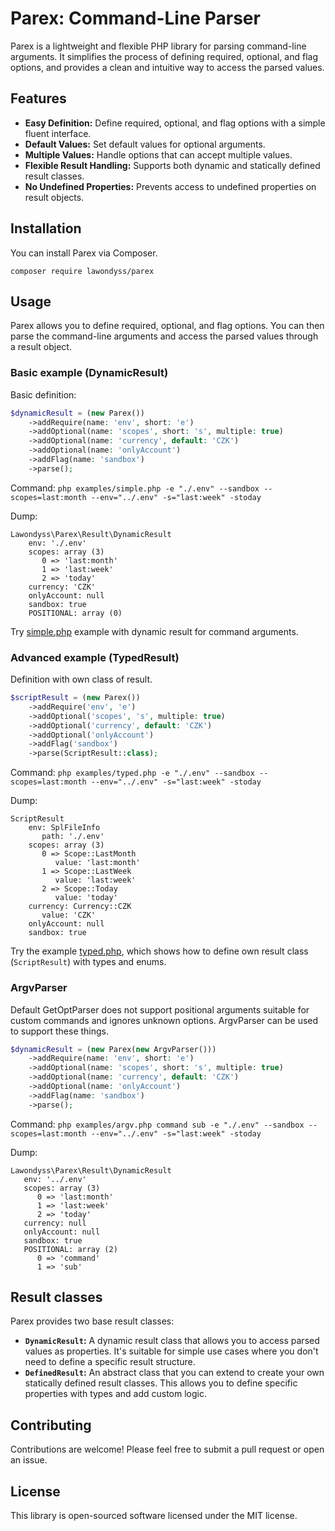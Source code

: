 # Parex: Command-Line Parser

Parex is a lightweight and flexible PHP library for parsing command-line arguments. It simplifies the process of
defining required, optional, and flag options, and provides a clean and intuitive way to access the parsed values.

## Features

* **Easy Definition:** Define required, optional, and flag options with a simple fluent interface.
* **Default Values:** Set default values for optional arguments.
* **Multiple Values:** Handle options that can accept multiple values.
* **Flexible Result Handling:** Supports both dynamic and statically defined result classes.
* **No Undefined Properties:** Prevents access to undefined properties on result objects.

## Installation

You can install Parex via Composer.

```shell
composer require lawondyss/parex
```

## Usage

Parex allows you to define required, optional, and flag options. You can then parse the command-line arguments and
access the parsed values through a result object.

### Basic example (DynamicResult)

Basic definition:

```php
$dynamicResult = (new Parex())
    ->addRequire(name: 'env', short: 'e')
    ->addOptional(name: 'scopes', short: 's', multiple: true)
    ->addOptional(name: 'currency', default: 'CZK')
    ->addOptional(name: 'onlyAccount')
    ->addFlag(name: 'sandbox')
    ->parse();
```
Command: `php examples/simple.php -e "./.env" --sandbox --scopes=last:month --env="../.env" -s="last:week" -stoday`

Dump:
```
Lawondyss\Parex\Result\DynamicResult
    env: './.env'
    scopes: array (3)
       0 => 'last:month'
       1 => 'last:week'
       2 => 'today'
    currency: 'CZK'
    onlyAccount: null
    sandbox: true
    POSITIONAL: array (0)
```

Try [simple.php](./examples/simple.php) example with dynamic result for command arguments.

### Advanced example (TypedResult)

Definition with own class of result.
```php
$scriptResult = (new Parex())
    ->addRequire('env', 'e')
    ->addOptional('scopes', 's', multiple: true)
    ->addOptional('currency', default: 'CZK')
    ->addOptional('onlyAccount')
    ->addFlag('sandbox')
    ->parse(ScriptResult::class);
```
Command: `php examples/typed.php -e "./.env" --sandbox --scopes=last:month --env="../.env" -s="last:week" -stoday`

Dump:
```
ScriptResult
    env: SplFileInfo
       path: './.env'
    scopes: array (3)
       0 => Scope::LastMonth
          value: 'last:month'
       1 => Scope::LastWeek
          value: 'last:week'
       2 => Scope::Today
          value: 'today'
    currency: Currency::CZK
       value: 'CZK'
    onlyAccount: null
    sandbox: true
```

Try the example [typed.php](./examples/typed.php), which shows how to define own result class (`ScriptResult`) with types and enums.

### ArgvParser

Default GetOptParser does not support positional arguments suitable for custom commands and ignores unknown options.
ArgvParser can be used to support these things.
```php
$dynamicResult = (new Parex(new ArgvParser()))
    ->addRequire(name: 'env', short: 'e')
    ->addOptional(name: 'scopes', short: 's', multiple: true)
    ->addOptional(name: 'currency', default: 'CZK')
    ->addOptional(name: 'onlyAccount')
    ->addFlag(name: 'sandbox')
    ->parse();
```
Command: `php examples/argv.php command sub -e "./.env" --sandbox --scopes=last:month --env="../.env" -s="last:week" -stoday`

Dump: 
```
Lawondyss\Parex\Result\DynamicResult
   env: '../.env'
   scopes: array (3)
      0 => 'last:month'
      1 => 'last:week'
      2 => 'today'
   currency: null
   onlyAccount: null
   sandbox: true
   POSITIONAL: array (2)
      0 => 'command'
      1 => 'sub'
```

## Result classes

Parex provides two base result classes:

* **`DynamicResult`:** A dynamic result class that allows you to access parsed values as properties. It's suitable for
  simple use cases where you don't need to define a specific result structure.
* **`DefinedResult`:** An abstract class that you can extend to create your own statically defined result classes. This
  allows you to define specific properties with types and add custom logic.

## Contributing

Contributions are welcome! Please feel free to submit a pull request or open an issue.

## License

This library is open-sourced software licensed under the MIT license.
